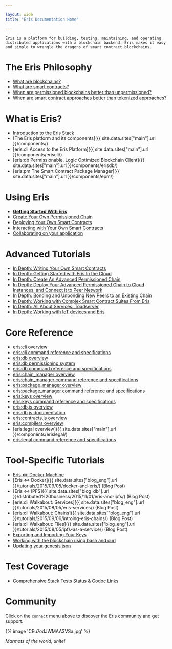 ```yaml
---

layout: wide
title: "Eris Documentation Home"

---
```


```
Eris is a platform for building, testing, maintaining, and operating
distributed applications with a blockchain backend. Eris makes it easy
and simple to wrangle the dragons of smart contract blockchains.
```

# The Eris Philosophy

- [What are blockchains?](/explainers/blockchains/)
- [What are smart contracts?](/explainers/smart_contracts/)
- [When are permissioned blockchains better than unpermissioned?](/explainers/permissioned_blockchains/)
- [When are smart contract approaches better than tokenized approaches?](/explainers/contracts_v_tokens/)

# What is Eris?

- [Introduction to the Eris Stack](/explainers/the-eris-stack/)
- [The Eris platform and its components]({{ site.data.sites["main"].url }}/components/)
- [eris:cli Access to the Eris Platform]({{ site.data.sites["main"].url }}/components/eriscli/)
- [eris:db Permissionable, Logic Optimized Blockchain Client]({{ site.data.sites["main"].url }}/components/erisdb/)
- [eris:pm The Smart Contract Package Manager]({{ site.data.sites["main"].url }}/components/epm/)

# Using Eris

- **[Getting Started With Eris](/tutorials/getting-started/)**
- [Create Your Own Permissioned Chain](/tutorials/chain-making/)
- [Deploying Your Own Smart Contracts](/tutorials/contracts-deploying/)
- [Interacting with Your Own Smart Contracts](/tutorials/contracts-interacting/)
- [Collaborating on your application](/tutorials/services-making/)

# Advanced Tutorials

- [In Depth: Writing Your Own Smart Contracts](/tutorials/solidity)
- [In Depth: Getting Started with Eris In the Cloud](/tutorials/advanced/cloud-getting-started)
- [In Depth: Create An Advanced Permissioned Chain](/tutorials/advanced/chain-making)
- [In Depth: Deploy Your Advanced Permissioned Chain to Cloud Instances, and Connect it to Peer Network](/tutorials/advanced/chain-deploying)
- [In Depth: Bonding and Unbonding New Peers to an Existing Chain](/tutorials/advanced/bond-unbond)
- [In Depth: Working with Complex Smart Contract Suites From Eris](/tutorials/advanced/contracts-deploying)
- [In Depth: All About Services: Toadserver](/tutorials/advanced/services-making/)
- [In Depth: Working with IoT devices and Eris](/tutorials/install-eris-arm)

# Core Reference

- [eris:cli overview](/documentation/eris/)
- [eris:cli command reference and specifications](/documentation/eris-cli/)
- [eris:db overview](/documentation/edb/)
- [eris:db permissioning system](/documentation/eris-db-permissions)
- [eris:db command reference and specifications](/documentation/eris-db-api/)
- [eris:chain_manager overview](/documentation/eris-chain-manager/)
- [eris:chain_manager command reference and specifications](/documentation/eris-cm/)
- [eris:package_manager overview](/documentation/epm/)
- [eris:package_manager command reference and specifications](/documentation/eris-pm/)
- [eris:keys overview](/documentation/ekeys/)
- [eris:keys command reference and specifications](/documentation/eris-keys/)
- [eris:db.js overview](/documentation/eris-db-js/)
- [eris:db.js documentation](/documentation/eris-db.js/)
- [eris:contracts.js overview](/documentation/eris-contracts-js/)
- [eris:compilers overview](/documentation/eris-compilers/)
- [eris:legal overview]({{ site.data.sites["main"].url }}/components/erislegal/)
- [eris:legal command reference and specifications](/documentation/erislegal/)

# Tool-Specific Tutorials

- [Eris <=> Docker Machine](/tutorials//tool-specific/docker_machine)
- [Eris <=> Docker]({{ site.data.sites["blog_eng"].url }}/tutorials/2015/09/05/docker-and-eris/) (Blog Post)
- [Eris <=> IPFS]({{ site.data.sites["blog_db"].url }}/distributed%20business/2015/11/01/eris-and-ipfs/) (Blog Post)
- [eris:cli Walkabout: Services]({{ site.data.sites["blog_eng"].url }}/tutorials/2015/08/05/eris-services/) (Blog Post)
- [eris:cli Walkabout: Chains]({{ site.data.sites["blog_eng"].url }}/tutorials/2015/09/06/introing-eris-chains/) (Blog Post)
- [eris:cli Walkabout: Files]({{ site.data.sites["blog_eng"].url }}/tutorials/2015/08/05/ipfs-as-a-service/) (Blog Post)
- [Exporting and Importing Your Keys](/tutorials/tool-specific/keyexporting)
- [Working with the blockchain using bash and curl](/tutorials/tool-specific/eris_by_curl)
- [Updating your genesis.json](/tutorials/tool-specific/genesisupdating/)

# Test Coverage

- [Comprehensive Stack Tests Status & Godoc Links](/tests/test_coverage/)

# Community

Click on the `connect` menu above to discover the Eris community and get support.

{% image 'CEu7odJWMAA3VSa.jpg' %}

_Marmots of the world, unite!_
